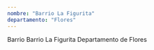 ```yaml
---
nombre: "Barrio La Figurita"
departamento: "Flores"
---
```


Barrio Barrio La Figurita
Departamento de Flores
